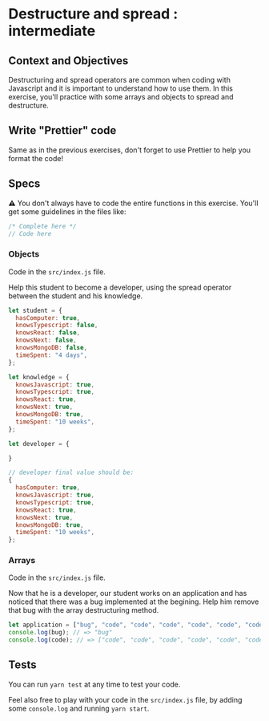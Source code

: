 # Destructure and spread : intermediate

## Context and Objectives

Destructuring and spread operators are common when coding with Javascript and it is important to understand how to use them.
In this exercise, you'll practice with some arrays and objects to spread and destructure.

## Write "Prettier" code

Same as in the previous exercises, don't forget to use Prettier to help you format the code!

## Specs

⚠️ You don't always have to code the entire functions in this exercise. You'll get some guidelines in the files like:

```javascript
/* Complete here */
// Code here
```

### Objects

Code in the `src/index.js` file.

Help this student to become a developer, using the spread operator between the student and his knowledge.

```javascript
let student = {
  hasComputer: true,
  knowsTypescript: false,
  knowsReact: false,
  knowsNext: false,
  knowsMongoDB: false,
  timeSpent: "4 days",
};

let knowledge = {
  knowsJavascript: true,
  knowsTypescript: true,
  knowsReact: true,
  knowsNext: true,
  knowsMongoDB: true,
  timeSpent: "10 weeks",
};

let developer = {

}

// developer final value should be:
{
  hasComputer: true,
  knowsJavascript: true,
  knowsTypescript: true,
  knowsReact: true,
  knowsNext: true,
  knowsMongoDB: true,
  timeSpent: "10 weeks",
};
```

### Arrays

Code in the `src/index.js` file.

Now that he is a developer, our student works on an application and has noticed that there was a bug implemented at the begining. Help him remove that bug with the array destructuring method.

```javascript
let application = ["bug", "code", "code", "code", "code", "code", "code", "code", "code"];
console.log(bug); // => "bug"
console.log(code); // => ["code", "code", "code", "code", "code", "code", "code", "code"]
```

## Tests

You can run `yarn test` at any time to test your code.

Feel also free to play with your code in the `src/index.js` file, by adding some `console.log` and running `yarn start`.
